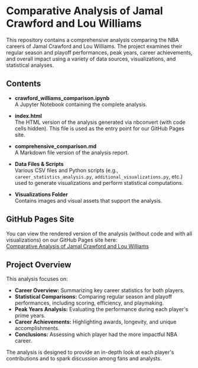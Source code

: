 # Comparative Analysis of Jamal Crawford and Lou Williams

This repository contains a comprehensive analysis comparing the NBA careers of Jamal Crawford and Lou Williams. The project examines their regular season and playoff performances, peak years, career achievements, and overall impact using a variety of data sources, visualizations, and statistical analyses.

## Contents

- **crawford_williams_comparison.ipynb**  
  A Jupyter Notebook containing the complete analysis.

- **index.html**  
  The HTML version of the analysis generated via nbconvert (with code cells hidden). This file is used as the entry point for our GitHub Pages site.

- **comprehensive_comparison.md**  
  A Markdown file version of the analysis report.

- **Data Files & Scripts**  
  Various CSV files and Python scripts (e.g., `career_statistics_analysis.py`, `additional_visualizations.py`, etc.) used to generate visualizations and perform statistical computations.

- **Visualizations Folder**  
  Contains images and visual assets that support the analysis.

## GitHub Pages Site

You can view the rendered version of the analysis (without code and with all visualizations) on our GitHub Pages site here:  
[Comparative Analysis of Jamal Crawford and Lou Williams](https://rashad1019.github.io/Comparative-Analysis-of-Jamal-Crawford-and-Lou-Williams/)

## Project Overview

This analysis focuses on:

- **Career Overview:** Summarizing key career statistics for both players.
- **Statistical Comparisons:** Comparing regular season and playoff performances, including scoring, efficiency, and playmaking.
- **Peak Years Analysis:** Evaluating the performance during each player's prime years.
- **Career Achievements:** Highlighting awards, longevity, and unique accomplishments.
- **Conclusions:** Assessing which player had the more impactful NBA career.

The analysis is designed to provide an in-depth look at each player's contributions and to spark discussion among fans and analysts.

